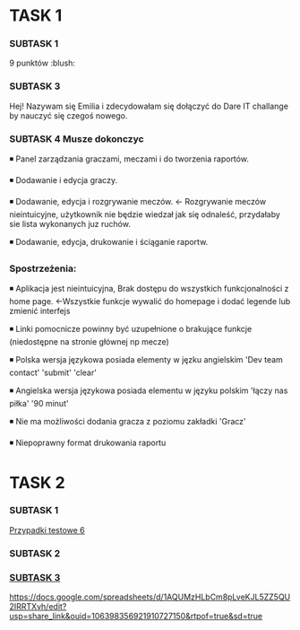 <h1> TASK 1 </h1>
<h3>SUBTASK 1 </h3>
9 punktów :blush:

<h3>SUBTASK 3</h3>

Hej! Nazywam się Emilia i zdecydowałam się dołączyć do Dare IT challange by nauczyć się czegoś nowego.

<h3>SUBTASK 4 Musze dokonczyc</h3>

◾ Panel zarządzania graczami, meczami i do tworzenia raportów.

◾ Dodawanie i edycja graczy.

◾ Dodawanie, edycja i rozgrywanie meczów. <- Rozgrywanie meczów nieintuicyjne, użytkownik nie będzie wiedzał jak się odnaleść, przydałaby sie lista wykonanych juz ruchów.

◾ Dodawanie, edycja, drukowanie i ściąganie raportw. 

### Spostrzeżenia:

◾ Aplikacja jest nieintuicyjna, Brak dostępu do wszystkich funkcjonalności z home page. <-Wszystkie funkcje wywalić do homepage i dodać legende lub zmienić interfejs

◾ Linki pomocnicze powinny być uzupełnione o brakujące funkcje (niedostępne na stronie głównej np mecze)

◾ Polska wersja językowa posiada elementy w jęzku angielskim 'Dev team contact' 'submit' 'clear'

◾ Angielska wersja językowa posiada elementu w języku polskim 'łączy nas piłka' '90 minut' 

◾ Nie ma możliwości dodania gracza z poziomu zakładki 'Gracz'

◾ Niepoprawny format drukowania raportu

<h1> TASK 2 </h1>
<h3>SUBTASK 1 </h3>
<a href="https://docs.google.com/spreadsheets/d/10sZIEqBbD9FMW0kAHHEYca4jy4oobm9M/edit?usp=share_link&ouid=106398356921910727150&rtpof=true&sd=true" rel="nofollow">Przypadki testowe 6</a>
<h3>SUBTASK 2 </h3>
<a href="https://docs.google.com/spreadsheets/d/1AQUMzHLbCm8pLveKJL5ZZ5QU2IRRTXvh/edit?usp=share_link&ouid=106398356921910727150&rtpof=true&sd=true>Przypadki testowe 20"</a>
<h3>SUBTASK 3 </h3>

https://docs.google.com/spreadsheets/d/1AQUMzHLbCm8pLveKJL5ZZ5QU2IRRTXvh/edit?usp=share_link&ouid=106398356921910727150&rtpof=true&sd=true

